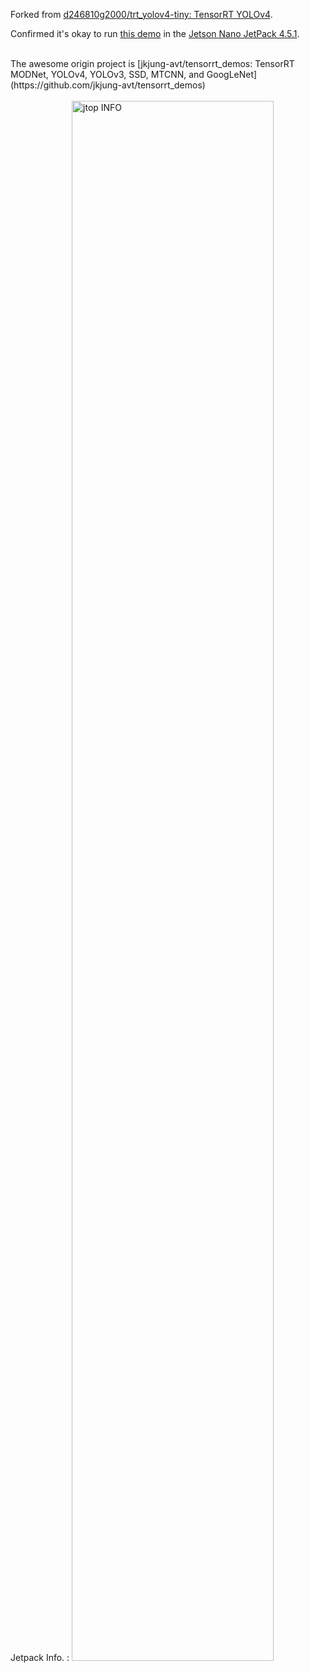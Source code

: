 Forked from [d246810g2000/trt_yolov4-tiny: TensorRT YOLOv4](https://github.com/d246810g2000/trt_yolov4-tiny).

Confirmed it's okay to run [this demo](https://reurl.cc/R1Emdr) in the [Jetson Nano JetPack 4.5.1](https://developer.nvidia.com/jetpack-sdk-451-archive).


</br>
The awesome origin project is [jkjung-avt/tensorrt_demos: TensorRT MODNet, YOLOv4, YOLOv3, SSD, MTCNN, and GoogLeNet](https://github.com/jkjung-avt/tensorrt_demos)


</br>
</br>
Jetpack Info. :


 <img src="https://github.com/tingkts/mtcnn_facenet_cpp_tensorRT/blob/master-demo-on-nano-jp4.5/Nano%20JP4.5%20-%20jtop%20INFO.PNG" width = "80%" height = "80%" alt="jtop INFO"  />